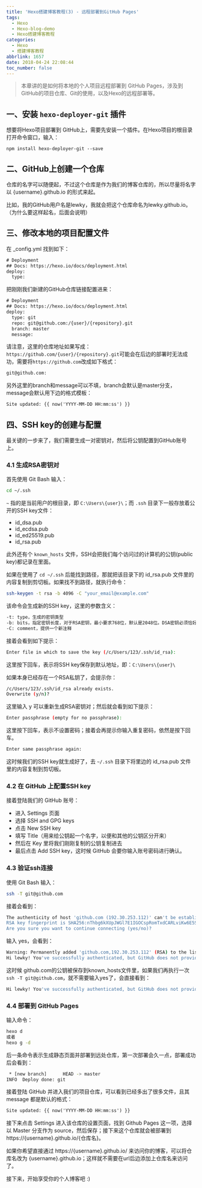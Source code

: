 ```yaml
---
title: 'Hexo搭建博客教程(3) - 远程部署到GitHub Pages'
tags:
  - Hexo
  - Hexo-blog-demo
  - Hexo搭建博客教程
categories:
  - Hexo
  - 搭建博客教程
abbrlink: 1657
date: 2018-04-24 22:08:44
toc_number: false
---
```

> 本章讲的是如何将本地的个人项目远程部署到 GitHub Pages，涉及到GitHub的项目仓库、Git的使用，以及Hexo的远程部署等。

## 一、安装 `hexo-deployer-git` 插件

想要将Hexo项目部署到 GitHub上，需要先安装一个插件。在Hexo项目的根目录打开命令窗口，输入：

	npm install hexo-deployer-git --save

<!-- more -->
## 二、GitHub上创建一个仓库

仓库的名字可以随便起，不过这个仓库是作为我们的博客仓库的，所以尽量将名字以 {username}.github.io 的形式来起。

比如，我的GitHub用户名是lewky，我就会把这个仓库命名为lewky.github.io。（为什么要这样起名，后面会说明）

## 三、修改本地的项目配置文件

在 _config.yml 找到如下：

```html
# Deployment
## Docs: https://hexo.io/docs/deployment.html
deploy:
  type:
```

把刚刚我们新建的GitHub仓库链接配置进来：

```html
# Deployment
## Docs: https://hexo.io/docs/deployment.html
deploy:
  type: git
  repo: git@github.com:/{user}/{repository}.git
  branch: master
  message:
```

请注意，这里的仓库地址如果写成：`https://github.com/{user}/{repository}.git`可能会在后边的部署时无法成功，需要将`https://github.com`改成如下格式：

```bash
git@github.com:
```

另外这里的branch和message可以不填，branch会默认是master分支，message会默认用下边的格式模板：

```html
Site updated: {{ now('YYYY-MM-DD HH:mm:ss') }}
```

## 四、SSH key的创建与配置

最关键的一步来了，我们需要生成一对密钥对，然后将公钥配置到GitHub账号上。

### 4.1 生成RSA密钥对

首先使用 Git Bash 输入：

```bash
cd ~/.ssh
```

`~` 指的是当前用户的根目录，即 `C:\Users\{user}\`；而 `.ssh` 目录下一般存放着公开的SSH key文件：

* id_dsa.pub
* id_ecdsa.pub
* id_ed25519.pub
* id_rsa.pub

此外还有个 `known_hosts` 文件，SSH会把我们每个访问过的计算机的公钥(public key)都记录在里面。

如果在使用了 `cd ~/.ssh` 后能找到路径，那就把该目录下的 id_rsa.pub 文件里的内容复制到剪切板。如果找不到路径，就执行命令：

```bash
ssh-keygen -t rsa -b 4096 -C "your_email@example.com"
```

该命令会生成新的SSH key，这里的参数含义：

```html
-t: type，生成的密钥类型
-b: bits，指定密钥长度，对于RSA密钥，最小要求768位，默认是2048位。DSA密钥必须恰好是1024位，一般越长越安全。
-C: comment，提供一个新注释
```

接着会看到如下提示：

```bash
Enter file in which to save the key (/c/Users/123/.ssh/id_rsa):
```

这里按下回车，表示将SSH key保存到默认地址，即：`C:\Users\{user}\`

如果本身已经存在一个RSA私钥了，会提示你：

```bash
/c/Users/123/.ssh/id_rsa already exists.
Overwrite (y/n)?
```

这里输入 y 可以重新生成RSA密钥对；然后就会看到如下提示：

```bash
Enter passphrase (empty for no passphrase):
```

这里按下回车，表示不设置密码；接着会再提示你输入重复密码，依然是按下回车。

```bash
Enter same passphrase again:
```

这时候我们的SSH key就生成好了，去 `~/.ssh` 目录下将里边的 id_rsa.pub 文件里的内容复制到剪切板。

### 4.2 在 GitHub 上配置SSH key

接着登陆我们的 GitHub 账号：

* 进入 Settings 页面
* 选择 SSH and GPG keys
* 点击 New SSH key
* 填写 Title（用来给公钥起一个名字，以便和其他的公钥区分开来）
* 然后在 Key 里将我们刚刚复制的公钥复制进去
* 最后点击 Add SSH key，这时候 GitHub 会要你输入账号密码进行确认。

### 4.3 验证ssh连接

使用 Git Bash 输入：

```bash
ssh -T git@github.com
```

接着会看到：

```bash
The authenticity of host 'github.com (192.30.253.112)' can't be established.
RSA key fingerprint is SHA256:nThbg6kXUpJWGl7E1IGOCspRomTxdCARLviKw6E5SY8.
Are you sure you want to continue connecting (yes/no)?
```

输入 yes，会看到：

```bash
Warning: Permanently added 'github.com,192.30.253.112' (RSA) to the list of known hosts.
Hi lewky! You've successfully authenticated, but GitHub does not provide shell access.
```

这时候 github.com的公钥被保存到known_hosts文件里，如果我们再执行一次`ssh -T git@github.com`，就不需要输入yes了，会直接看到：

```bash
Hi lewky! You've successfully authenticated, but GitHub does not provide shell access.
```

### 4.4 部署到 GitHub Pages

输入命令：

```bash
hexo d
或者
hexo g -d
```

后一条命令表示生成静态页面并部署到远处仓库，第一次部署会久一点，部署成功后会看到：

```bash
 * [new branch]      HEAD -> master
INFO  Deploy done: git
```

接着登陆 GitHub 并进入我们的项目仓库，可以看到已经多出了很多文件，且其 message 都是默认的格式：
```html
Site updated: {{ now('YYYY-MM-DD HH:mm:ss') }}
```

接下来点击 Settings 进入该仓库的设置页面，找到 Github Pages 这一项，选择以 Master 分支作为 source，然后保存；接下来这个仓库就会被部署到 https://{username}.github.io/{仓库名}。

如果你希望直接通过 https://{username}.github.io/ 来访问你的博客，可以将仓库名改为 {username}.github.io；这样就不需要在url后边添加上仓库名来访问了。

接下来，开始享受你的个人博客吧 :)